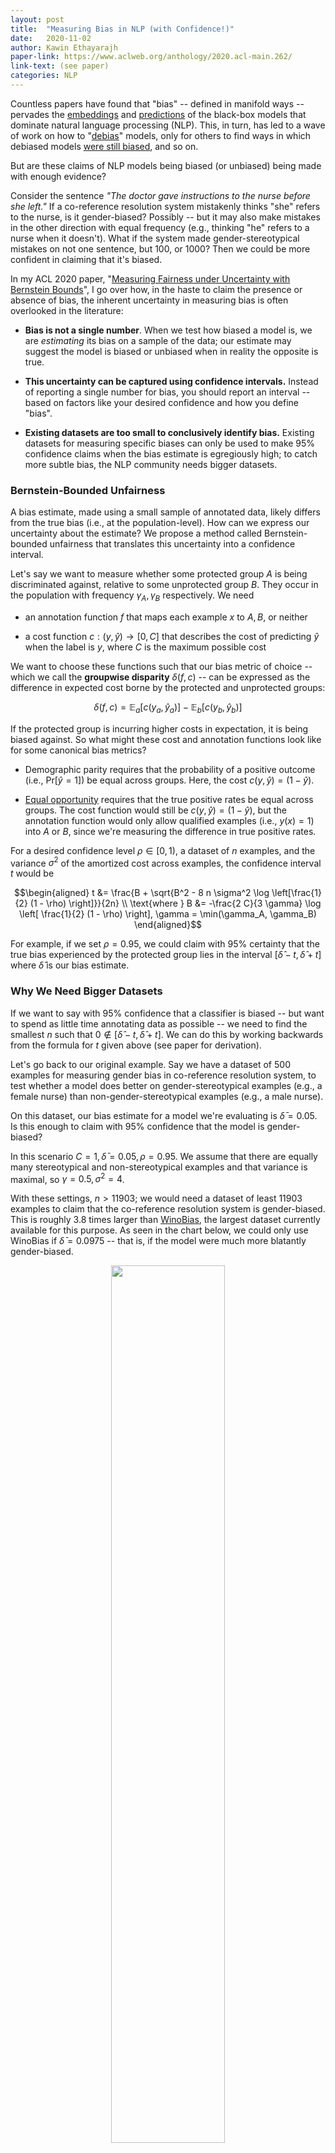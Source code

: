 ```yaml
---
layout: post
title:  "Measuring Bias in NLP (with Confidence!)"
date:   2020-11-02
author: Kawin Ethayarajh 
paper-link: https://www.aclweb.org/anthology/2020.acl-main.262/
link-text: (see paper)
categories: NLP
---
```

Countless papers have found that "bias" -- defined in manifold ways -- pervades the [embeddings](https://arxiv.org/abs/1904.03310) and [predictions](https://arxiv.org/abs/1804.09301) of the black-box models that dominate natural language processing (NLP). This, in turn, has led to a wave of work on how to "[debias](http://papers.nips.cc/paper/6228-man-is-to-computer-programmer-as-woman-is-to-homemaker-d)" models, only for others to find ways in which debiased models [were still biased](https://arxiv.org/abs/1903.03862), and so on.

But are these claims of NLP models being biased (or unbiased) being made with enough evidence?

Consider the sentence _"The doctor gave instructions to the nurse before she left."_ If a co-reference resolution system mistakenly thinks "she" refers to the nurse, is it gender-biased? Possibly -- but it may also make mistakes in the other direction with equal frequency (e.g., thinking "he" refers to a nurse when it doesn't). What if the system made gender-stereotypical mistakes on not one sentence, but 100, or 1000? Then we could be more confident in claiming that it's biased.

In my ACL 2020 paper, "[Measuring Fairness under Uncertainty with Bernstein Bounds](https://www.aclweb.org/anthology/2020.acl-main.262/)", I go over how, in the haste to claim the presence or absence of bias, the inherent uncertainty in measuring bias is often overlooked in the literature:

- **Bias is not a single number**. When we test how biased a model is, we are *estimating* its bias on a sample of the data; our estimate may suggest the model is biased or unbiased when in reality the opposite is true.

- **This uncertainty can be captured using confidence intervals.** Instead of reporting a single number for bias, you should report an interval -- based on factors like your desired confidence and how you define "bias".

- **Existing datasets are too small to conclusively identify bias.** Existing datasets for measuring specific biases can only be used to make 95% confidence claims when the bias estimate is egregiously high; to catch more subtle bias, the NLP community needs bigger datasets.


### Bernstein-Bounded Unfairness

A bias estimate, made using a small sample of annotated data, likely differs from the true bias (i.e., at the population-level). How can we express our uncertainty about the estimate? We propose a method called Bernstein-bounded unfairness that translates this uncertainty into a confidence interval.

Let's say we want to measure whether some protected group $A$ is being discriminated against, relative to some unprotected group $B$. They occur in the population with frequency $\gamma_A, \gamma_B$ respectively. We need

- an annotation function $f$ that maps each example $x$ to $A, B,$ or neither

- a cost function $c : (y, \hat{y}) \to [0,C]$ that describes the cost of predicting $\hat{y}$ when the label is $y$, where $C$ is the maximum possible cost

We want to choose these functions such that our bias metric of choice -- which we call the __groupwise disparity__ $\delta(f,c)$ -- can be expressed as the difference in expected cost borne by the protected and unprotected groups:

$$\delta(f,c) = \mathbb{E}_a[c(y_a, \hat{y}_a)] - \mathbb{E}_b[c(y_b, \hat{y}_b)]$$

If the protected group is incurring higher costs in expectation, it is being biased against. So what might these cost and annotation functions look like for some canonical bias metrics?

- Demographic parity requires that the probability of a positive outcome (i.e., $\text{Pr}[\hat{y} = 1]$) be equal across groups. Here, the cost $c(y, \hat{y}) = (1 - \hat{y})$.

- [Equal opportunity](https://arxiv.org/abs/1610.02413) requires that the true positive rates be equal across groups. The cost function would still be $c(y, \hat{y}) = (1 - \hat{y})$, but the annotation function would only allow qualified examples (i.e., $y(x) = 1$) into $A$ or $B$, since we're measuring the difference in true positive rates.

For a desired confidence level $\rho \in [0,1)$, a dataset of $n$ examples, and the variance $\sigma^2$ of the amortized cost across examples, the confidence interval $t$ would be 

$$\begin{aligned}
t &= \frac{B + \sqrt{B^2 - 8 n \sigma^2 \log \left[\frac{1}{2} (1 - \rho) \right]}}{2n} \\
\text{where } B &= -\frac{2 C}{3 \gamma} \log \left[ \frac{1}{2} (1 - \rho) \right],  \gamma = \min(\gamma_A, \gamma_B)
\end{aligned}$$


For example, if we set $\rho = 0.95$, we could claim with 95% certainty that the true bias experienced by the protected group lies in the interval $[ \hat{\delta} - t, \hat{\delta} + t]$ where $\hat{\delta}$ is our bias estimate.


### Why We Need Bigger Datasets 

If we want to say with 95% confidence that a classifier is biased -- but want to spend as little time annotating data as possible -- we need to find the smallest $n$ such that $0 \not\in [ \hat{\delta} - t, \hat{\delta} + t]$. We can do this by working backwards from the formula for $t$ given above (see paper for derivation).

Let's go back to our original example. Say we have a dataset of 500 examples for measuring gender bias in co-reference resolution system, to test whether a model does better on gender-stereotypical examples (e.g., a female nurse) than non-gender-stereotypical examples (e.g., a male nurse). 

On this dataset, our bias estimate for a model we're evaluating is $\bar{\delta} = 0.05$. Is this enough to claim with 95% confidence that the model is gender-biased?

In this scenario $C = 1, \bar{\delta} = 0.05, \rho = 0.95$. We assume that there are equally many stereotypical and non-stereotypical examples and that variance is maximal, so $\gamma = 0.5, \sigma^2 = 4$. 

With these settings, $n > 11903$; we would need a dataset of least 11903 examples to claim that the co-reference resolution system is gender-biased. This is roughly 3.8 times larger than [WinoBias](https://arxiv.org/abs/1804.06876), the largest dataset currently available for this purpose. As seen in the chart below, we could only use WinoBias if $\bar{\delta} = 0.0975$ -- that is, if the model were much more blatantly gender-biased.

<p align="center">
	<img src="{{ site.url }}/blog/assets/bbu_3.png" style="width: 60%">
</p>

What if we want to catch more subtle bias? Although it may be possible to derive tighter confidence intervals, what we really need are larger bias-specific datasets. Although the datasets we currently have are undoubtedly helpful, they need to be much larger in order to be a useful diagnostic.


If you found this post useful, you can cite our paper as follows:

	@inproceedings{ethayarajh-2020-classifier,
    title = "Is Your Classifier Actually Biased? Measuring Fairness under Uncertainty with Bernstein Bounds",
    author = "Ethayarajh, Kawin",
    booktitle = "Proceedings of the 58th Annual Meeting of the Association for Computational Linguistics",
    month = jul,
    year = "2020",
    address = "Online",
    publisher = "Association for Computational Linguistics",
    url = "https://www.aclweb.org/anthology/2020.acl-main.262",
    doi = "10.18653/v1/2020.acl-main.262",
    pages = "2914--2919",
	}



##### Acknowledgements

<p class="small-text"> 
<!-- Many thanks to Krishnapriya Vishnubhotla, Jieyu Zhao, and Hila Gonen for their feedback on this blog post!  -->
</p>

